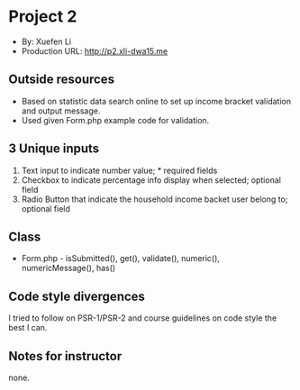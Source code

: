 # Project 2
+ By: Xuefen Li
+ Production URL: http://p2.xli-dwa15.me

## Outside resources
 
+ Based on statistic data search online to set up income bracket validation and output message.
+ Used given Form.php example code for validation.

## 3 Unique inputs

1. Text input to indicate number value; * required fields
2. Checkbox to indicate percentage info display when selected; optional field
3. Radio Button that indicate the household income backet user belong to; optional field

## Class
+ Form.php - isSubmitted(), get(), validate(), numeric(), numericMessage(), has()


## Code style divergences
I tried to follow on PSR-1/PSR-2 and course guidelines on code style the best I can.

## Notes for instructor
none.
